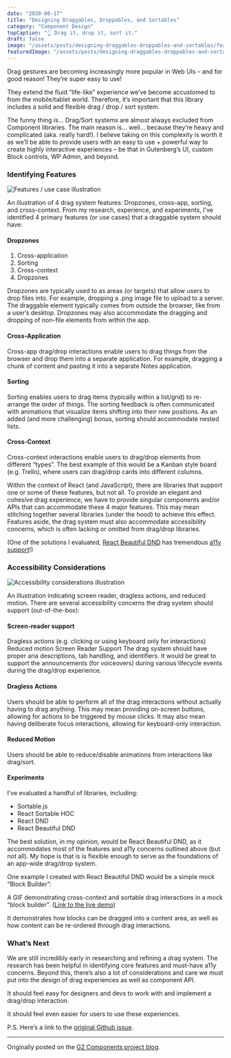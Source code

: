 ```yaml
---
date: "2020-08-17"
title: "Designing Draggables, Droppables, and Sortables"
category: "Component Design"
topCaption: "👆 Drag it, drop it, sort it."
draft: false
image: "/assets/posts/designing-draggables-droppables-and-sortables/featured.png"
featuredImage: "/assets/posts/designing-draggables-droppables-and-sortables/featured.png"
---
```


Drag gestures are becoming increasingly more popular in Web UIs – and for good reason! They’re super easy to use!

<!-- more -->

They extend the fluid “life-like” experience we’ve become accustomed to from the mobile/tablet world. Therefore, it’s important that this library includes a solid and flexible drag / drop / sort system.

The funny thing is… Drag/Sort systems are almost always excluded from Component libraries. The main reason is… well… because they’re heavy and complicated (aka. really hard!). I believe taking on this complexity is worth it as we’ll be able to provide users with an easy to use + powerful way to create highly interactive experiences – be that in Gutenberg’s UI, custom Block controls, WP Admin, and beyond.

### Identifying Features

![Features / use case illustration](/assets/posts/designing-draggables-droppables-and-sortables/use-cases.png)

An illustration of 4 drag system features: Dropzones, cross-app, sorting, and cross-context.
From my research, experience, and experiments, I’ve identified 4 primary features (or use cases) that a draggable system should have:

#### Dropzones

1. Cross-application
2. Sorting
3. Cross-context
4. Dropzones

Dropzones are typically used to as areas (or targets) that allow users to drop files into. For example, dropping a .png image file to upload to a server. The draggable element typically comes from outside the browser, like from a user’s desktop. Dropzones may also accommodate the dragging and dropping of non-file elements from within the app.

#### Cross-Application

Cross-app drag/drop interactions enable users to drag things from the browser and drop them into a separate application. For example, dragging a chunk of content and pasting it into a separate Notes application.

#### Sorting

Sorting enables users to drag items (typically within a list/grid) to re-arrange the order of things. The sorting feedback is often communicated with animations that visualize items shifting into their new positions. As an added (and more challenging) bonus, sorting should accommodate nested lists.

#### Cross-Context

Cross-context interactions enable users to drag/drop elements from different “types”. The best example of this would be a Kanban style board (e.g. Trello), where users can drag/drop cards into different columns.

Within the context of React (and JavaScript), there are libraries that support one or some of these features, but not all. To provide an elegant and cohesive drag experience, we have to provide singular components and/or APIs that can accommodate these 4 major features. This may mean stitching together several libraries (under the hood) to achieve this effect. Features aside, the drag system must also accommodate accessibility concerns, which is often lacking or omitted from drag/drop libraries.

(One of the solutions I evaluated, [React Beautiful DND](https://github.com/atlassian/react-beautiful-dnd) has tremendous [a11y support](https://github.com/atlassian/react-beautiful-dnd/blob/master/docs/about/accessibility.md)!)

### Accessibility Considerations

![Accessibility considerations illustration](/assets/posts/designing-draggables-droppables-and-sortables/a11y.png)

An illustration indicating screen reader, dragless actions, and reduced motion.
There are several accessibility concerns the drag system should support (out-of-the-box):

#### Screen-reader support

Dragless actions (e.g. clicking or using keyboard only for interactions)
Reduced motion
Screen Reader Support
The drag system should have proper aria descriptions, tab handling, and identifiers. It would be great to support the announcements (for voiceovers) during various lifecycle events during the drag/drop experience.

#### Dragless Actions

Users should be able to perform all of the drag interactions without actually having to drag anything. This may mean providing on-screen buttons, allowing for actions to be triggered by mouse clicks. It may also mean having deliberate focus interactions, allowing for keyboard-only interaction.

#### Reduced Motion

Users should be able to reduce/disable animations from interactions like drag/sort.

#### Experiments

I’ve evaluated a handful of libraries, including:

- Sortable.js
- React Sortable HOC
- React DND
- React Beautiful DND

The best solution, in my opinion, would be React Beautiful DND, as it accommodates most of the features and a11y concerns outlined above (but not all). My hope is that is is flexible enough to serve as the foundations of an app-wide drag/drop system.

One example I created with React Beautiful DND would be a simple mock “Block Builder”:

A GIF demonstrating cross-context and sortable drag interactions in a mock “block builder”.
([Link to the live demo](https://g2-components.xyz/iframe.html?id=components-draggable--drag-builder))

It demonstrates how blocks can be dragged into a content area, as well as how content can be re-ordered through drag interactions.

### What’s Next

We are still incredibly early in researching and refining a drag system. The research has been helpful in identifying core features and must-have a11y concerns. Beyond this, there’s also a lot of considerations and care we must put into the design of drag experiences as well as component API.

It should feel easy for designers and devs to work with and implement a drag/drop interaction.

It should feel even easier for users to use these experiences.

P.S. Here’s a link to the [original Github issue](https://github.com/ItsJonQ/g2/issues/23).

---

Originally posted on the [G2 Components project blog](https://g2components.wordpress.com/2020/08/17/designing-draggables-droppables-and-sortables/).
